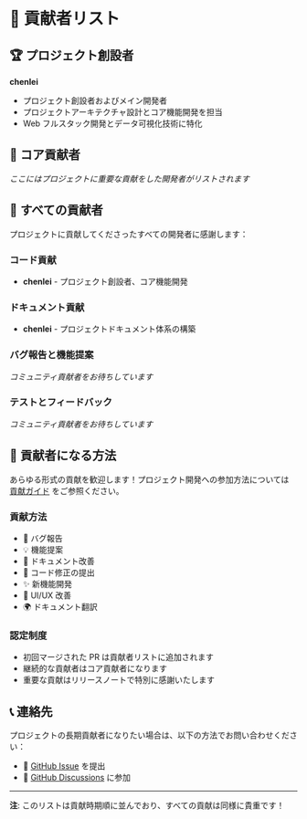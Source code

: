 # 👥 貢献者リスト

## 🏆 プロジェクト創設者

**chenlei**
- プロジェクト創設者およびメイン開発者
- プロジェクトアーキテクチャ設計とコア機能開発を担当
- Web フルスタック開発とデータ可視化技術に特化

## 🌟 コア貢献者

*ここにはプロジェクトに重要な貢献をした開発者がリストされます*

## 🤝 すべての貢献者

プロジェクトに貢献してくださったすべての開発者に感謝します：

### コード貢献
- **chenlei** - プロジェクト創設者、コア機能開発

### ドキュメント貢献
- **chenlei** - プロジェクトドキュメント体系の構築

### バグ報告と機能提案
*コミュニティ貢献者をお待ちしています*

### テストとフィードバック
*コミュニティ貢献者をお待ちしています*

## 🎯 貢献者になる方法

あらゆる形式の貢献を歓迎します！プロジェクト開発への参加方法については [貢献ガイド](docs/CONTRIBUTING.md) をご参照ください。

### 貢献方法
- 🐛 バグ報告
- 💡 機能提案  
- 📝 ドキュメント改善
- 🔧 コード修正の提出
- ✨ 新機能開発
- 🎨 UI/UX 改善
- 🌍 ドキュメント翻訳

### 認定制度
- 初回マージされた PR は貢献者リストに追加されます
- 継続的な貢献者はコア貢献者になります
- 重要な貢献はリリースノートで特別に感謝いたします

## 📞 連絡先

プロジェクトの長期貢献者になりたい場合は、以下の方法でお問い合わせください：
- 📧 [GitHub Issue](https://github.com/your-repo/issues) を提出
- 💬 [GitHub Discussions](https://github.com/your-repo/discussions) に参加

---

**注**: このリストは貢献時期順に並んでおり、すべての貢献は同様に貴重です！
